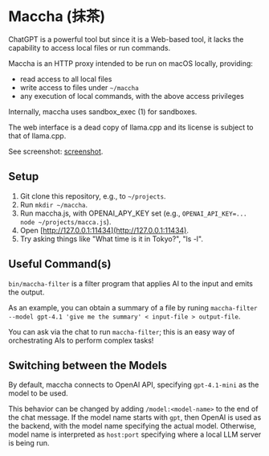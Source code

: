 Maccha (抹茶)
===

ChatGPT is a powerful tool but since it is a Web-based tool, it lacks the capability to access local files or run commands.

Maccha is an HTTP proxy intended to be run on macOS locally, providing:

* read access to all local files
* write access to files under `~/maccha`
* any execution of local commands, with the above access privileges

Internally, maccha uses sandbox_exec (1) for sandboxes.

The web interface is a dead copy of llama.cpp and its license is subject to that of llama.cpp.

See screenshot: [screenshot](https://raw.githubusercontent.com/kazuho/maccha/230463d97947fa8b051bd02f7ad2bbded1aa8ff4/doc/assets/screenshot.png).



Setup
---

1. Git clone this repository, e.g., to `~/projects`.
2. Run `mkdir ~/maccha`.
3. Run maccha.js, with OPENAI_APY_KEY set (e.g., `OPENAI_API_KEY=... node ~/projects/macca.js`).
4. Open [http://127.0.0.1:11434](http://127.0.0.1:11434).
5. Try asking things like "What time is it in Tokyo?", "ls -l".

Useful Command(s)
---

`bin/maccha-filter` is a filter program that applies AI to the input and emits the output.

As an example, you can obtain a summary of a file by runing `maccha-filter --model gpt-4.1 'give me the summary' < input-file > output-file`.

You can ask via the chat to run `maccha-filter`; this is an easy way of orchestrating AIs to perform complex tasks!

Switching between the Models
---

By default, maccha connects to OpenAI API, specifying `gpt-4.1-mini` as the model to be used.

This behavior can be changed by adding `/model:<model-name>` to the end of the chat message.
If the model name starts with `gpt`, then OpenAI is used as the backend, with the model name specifying the actual model.
Otherwise, model name is interpreted as `host:port` specifying where a local LLM server is being run.
